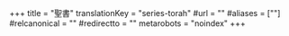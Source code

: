 +++
title = "聖書"
translationKey = "series-torah"
#url = ""
#aliases = [""]
#relcanonical = ""
#redirectto = ""
metarobots = "noindex"
+++
